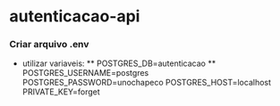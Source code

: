 # autenticacao-api


### Criar arquivo .env

* utilizar variaveis:
** POSTGRES_DB=autenticacao **
POSTGRES_USERNAME=postgres
POSTGRES_PASSWORD=unochapeco
POSTGRES_HOST=localhost
PRIVATE_KEY=forget
